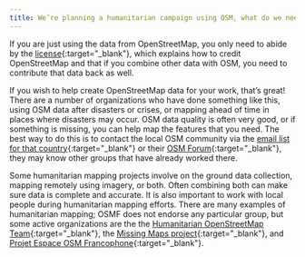 ```yaml
---
title: We’re planning a humanitarian campaign using OSM, what do we need to know?
---
```


If you are just using the data from OpenStreetMap, you only need to abide by the [license](https://www.openstreetmap.org/copyright){:target="_blank"}, which explains how to credit OpenStreetMap and that if you combine other data with OSM, you need to contribute that data back as well. 

If you wish to help create OpenStreetMap data for your work, that’s great! There are a number of organizations who have done something like this, using OSM data after disasters or crises, or mapping ahead of time in places where disasters may occur. OSM data quality is often very good, or if something is missing, you can help map the features that you need. The best way to do this is to contact the local OSM community via the [email list for that country](https://lists.openstreetmap.org/listinfo){:target="_blank"} or their [OSM Forum](https://forum.openstreetmap.org){:target="_blank"}, they may know other groups that have already worked there. 

Some humanitarian mapping projects involve on the ground data collection, mapping remotely using imagery, or both. Often combining both can make sure data is complete and accurate. It is also important to work with local people during humanitarian mapping efforts. There are many examples of humanitarian mapping; OSMF does not endorse any particular group, but some active organizations are the the [Humanitarian OpenStreetMap Team](http://www.hotosm.org){:target="_blank"}, the [Missing Maps project](http://www.missingmaps.org){:target="_blank"}, and [Projet Espace OSM Francophone](https://projeteof.org/){:target="_blank"}.